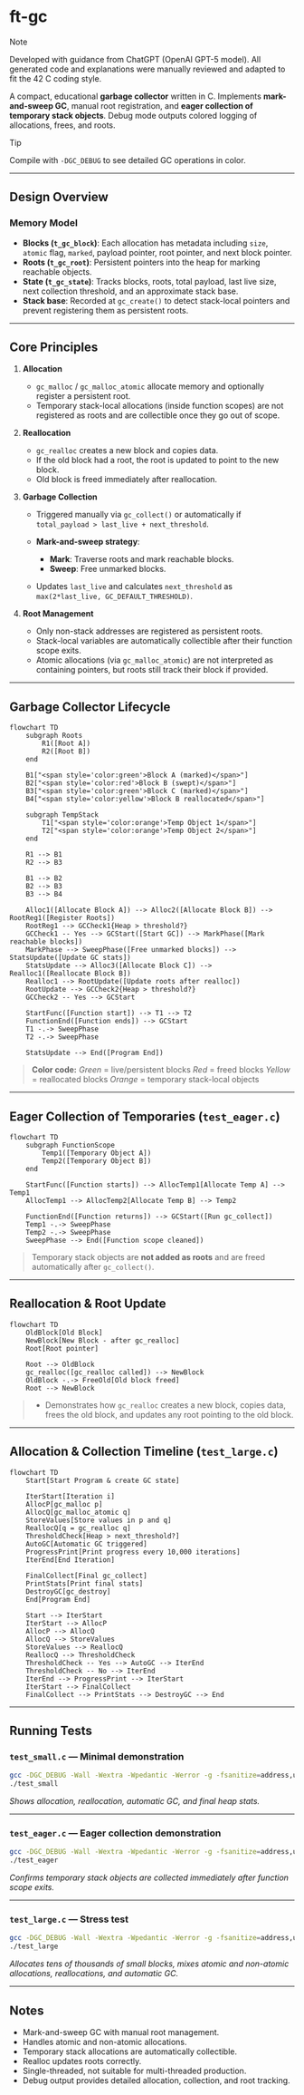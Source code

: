 # ft-gc

> [!NOTE]
> Developed with guidance from ChatGPT (OpenAI GPT-5 model). All generated code and explanations were manually reviewed and adapted to fit the 42 C coding style.

A compact, educational **garbage collector** written in C. Implements **mark-and-sweep GC**, manual root registration, and **eager collection of temporary stack objects**. Debug mode outputs colored logging of allocations, frees, and roots.

> [!TIP]
> Compile with `-DGC_DEBUG` to see detailed GC operations in color.

---

## Design Overview

### Memory Model

* **Blocks (`t_gc_block`)**: Each allocation has metadata including `size`, `atomic` flag, `marked`, payload pointer, root pointer, and next block pointer.
* **Roots (`t_gc_root`)**: Persistent pointers into the heap for marking reachable objects.
* **State (`t_gc_state`)**: Tracks blocks, roots, total payload, last live size, next collection threshold, and an approximate stack base.
* **Stack base**: Recorded at `gc_create()` to detect stack-local pointers and prevent registering them as persistent roots.

---

## Core Principles

1. **Allocation**

   * `gc_malloc` / `gc_malloc_atomic` allocate memory and optionally register a persistent root.
   * Temporary stack-local allocations (inside function scopes) are not registered as roots and are collectible once they go out of scope.

2. **Reallocation**

   * `gc_realloc` creates a new block and copies data.
   * If the old block had a root, the root is updated to point to the new block.
   * Old block is freed immediately after reallocation.

3. **Garbage Collection**

   * Triggered manually via `gc_collect()` or automatically if `total_payload > last_live + next_threshold`.
   * **Mark-and-sweep strategy**:

     * **Mark**: Traverse roots and mark reachable blocks.
     * **Sweep**: Free unmarked blocks.
   * Updates `last_live` and calculates `next_threshold` as `max(2*last_live, GC_DEFAULT_THRESHOLD)`.

4. **Root Management**

   * Only non-stack addresses are registered as persistent roots.
   * Stack-local variables are automatically collectible after their function scope exits.
   * Atomic allocations (via `gc_malloc_atomic`) are not interpreted as containing pointers, but roots still track their block if provided.

---

## Garbage Collector Lifecycle

```mermaid
flowchart TD
    subgraph Roots
        R1([Root A])
        R2([Root B])
    end

    B1["<span style='color:green'>Block A (marked)</span>"]
    B2["<span style='color:red'>Block B (swept)</span>"]
    B3["<span style='color:green'>Block C (marked)</span>"]
    B4["<span style='color:yellow'>Block B reallocated</span>"]

    subgraph TempStack
        T1["<span style='color:orange'>Temp Object 1</span>"]
        T2["<span style='color:orange'>Temp Object 2</span>"]
    end

    R1 --> B1
    R2 --> B3

    B1 --> B2
    B2 --> B3
    B3 --> B4

    Alloc1([Allocate Block A]) --> Alloc2([Allocate Block B]) --> RootReg1([Register Roots])
    RootReg1 --> GCCheck1{Heap > threshold?}
    GCCheck1 -- Yes --> GCStart([Start GC]) --> MarkPhase([Mark reachable blocks])
    MarkPhase --> SweepPhase([Free unmarked blocks]) --> StatsUpdate([Update GC stats])
    StatsUpdate --> Alloc3([Allocate Block C]) --> Realloc1([Reallocate Block B])
    Realloc1 --> RootUpdate([Update roots after realloc])
    RootUpdate --> GCCheck2{Heap > threshold?}
    GCCheck2 -- Yes --> GCStart

    StartFunc([Function start]) --> T1 --> T2
    FunctionEnd([Function ends]) --> GCStart
    T1 -.-> SweepPhase
    T2 -.-> SweepPhase

    StatsUpdate --> End([Program End])
```

> **Color code:**
> *Green* = live/persistent blocks
> *Red* = freed blocks
> *Yellow* = reallocated blocks
> *Orange* = temporary stack-local objects

---

## Eager Collection of Temporaries (`test_eager.c`)

```mermaid
flowchart TD
    subgraph FunctionScope
        Temp1([Temporary Object A])
        Temp2([Temporary Object B])
    end

    StartFunc([Function starts]) --> AllocTemp1[Allocate Temp A] --> Temp1
    AllocTemp1 --> AllocTemp2[Allocate Temp B] --> Temp2

    FunctionEnd([Function returns]) --> GCStart([Run gc_collect])
    Temp1 -.-> SweepPhase
    Temp2 -.-> SweepPhase
    SweepPhase --> End([Function scope cleaned])
```

> Temporary stack objects are **not added as roots** and are freed automatically after `gc_collect()`.

---

## Reallocation & Root Update

```mermaid
flowchart TD
    OldBlock[Old Block]
    NewBlock[New Block - after gc_realloc]
    Root[Root pointer]

    Root --> OldBlock
    gc_realloc([gc_realloc called]) --> NewBlock
    OldBlock -.-> FreeOld[Old block freed]
    Root --> NewBlock
```

> * Demonstrates how `gc_realloc` creates a new block, copies data, frees the old block, and updates any root pointing to the old block.

---

## Allocation & Collection Timeline (`test_large.c`)

```mermaid
flowchart TD
    Start[Start Program & create GC state]

    IterStart[Iteration i]
    AllocP[gc_malloc p]
    AllocQ[gc_malloc_atomic q]
    StoreValues[Store values in p and q]
    ReallocQ[q = gc_realloc q]
    ThresholdCheck[Heap > next_threshold?]
    AutoGC[Automatic GC triggered]
    ProgressPrint[Print progress every 10,000 iterations]
    IterEnd[End Iteration]

    FinalCollect[Final gc_collect]
    PrintStats[Print final stats]
    DestroyGC[gc_destroy]
    End[Program End]

    Start --> IterStart
    IterStart --> AllocP
    AllocP --> AllocQ
    AllocQ --> StoreValues
    StoreValues --> ReallocQ
    ReallocQ --> ThresholdCheck
    ThresholdCheck -- Yes --> AutoGC --> IterEnd
    ThresholdCheck -- No --> IterEnd
    IterEnd --> ProgressPrint --> IterStart
    IterStart --> FinalCollect
    FinalCollect --> PrintStats --> DestroyGC --> End
```

---

## Running Tests

### `test_small.c` — Minimal demonstration

```sh
gcc -DGC_DEBUG -Wall -Wextra -Wpedantic -Werror -g -fsanitize=address,undefined gc/*.c test_small.c -Igc -o test_small
./test_small
```

*Shows allocation, reallocation, automatic GC, and final heap stats.*

---

### `test_eager.c` — Eager collection demonstration

```sh
gcc -DGC_DEBUG -Wall -Wextra -Wpedantic -Werror -g -fsanitize=address,undefined gc/*.c test_eager.c -Igc -o test_eager
./test_eager
```

*Confirms temporary stack objects are collected immediately after function scope exits.*

---

### `test_large.c` — Stress test

```sh
gcc -DGC_DEBUG -Wall -Wextra -Wpedantic -Werror -g -fsanitize=address,undefined gc/*.c test_large.c -Igc -o test_large
./test_large
```

*Allocates tens of thousands of small blocks, mixes atomic and non-atomic allocations, reallocations, and automatic GC.*

---

## Notes

* Mark-and-sweep GC with manual root management.
* Handles atomic and non-atomic allocations.
* Temporary stack allocations are automatically collectible.
* Realloc updates roots correctly.
* Single-threaded, not suitable for multi-threaded production.
* Debug output provides detailed allocation, collection, and root tracking.
